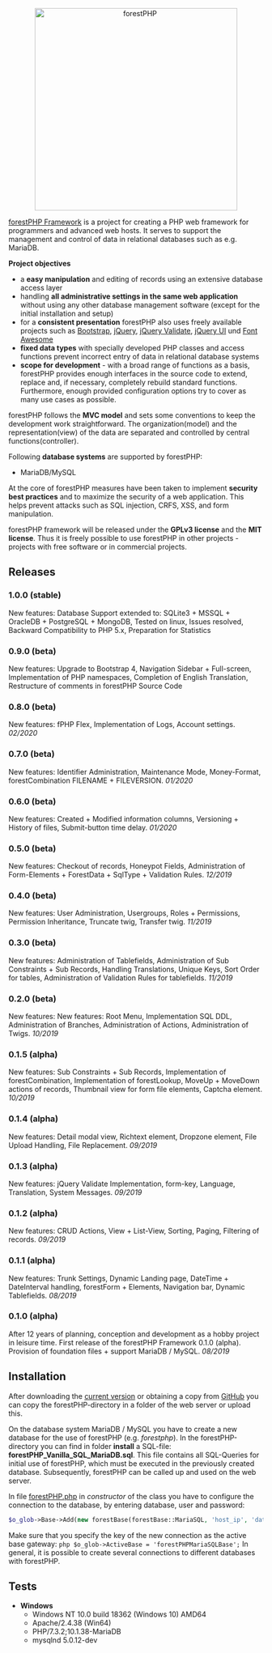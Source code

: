 <p align="center">
  <a href="https://forestphp.de/" target="_blank" >
    <img alt="forestPHP" src="https://forestphp.de/images/forestPHP.png" width="400" />
  </a>
</p>

[forestPHP Framework](https://forestphp.de) is a project for creating a PHP web framework for programmers and advanced web hosts. It serves to support the management and control of data in relational databases such as e.g. MariaDB.

**Project objectives**

* a **easy manipulation** and editing of records using an extensive database access layer
* handling **all administrative settings in the same web application** without using any other database management software (except for the initial installation and setup)
* for a **consistent presentation** forestPHP also uses freely available projects such as [Bootstrap](https://getbootstrap.com/), [jQuery](https://jquery.com/), [jQuery Validate](https://jqueryvalidation.org/), [jQuery UI](https://jqueryui.com/) und [Font Awesome](https://fontawesome.com/)
* **fixed data types** with specially developed PHP classes and access functions prevent incorrect entry of data in relational database systems
* **scope for development** - with a broad range of functions as a basis, forestPHP provides enough interfaces in the source code to extend, replace and, if necessary, completely rebuild standard functions. Furthermore, enough provided configuration options try to cover as many use cases as possible.

forestPHP follows the **MVC model** and sets some conventions to keep the development work straightforward. The organization(model) and the representation(view) of the data are separated and controlled by central functions(controller).

Following **database systems** are supported by forestPHP:

* MariaDB/MySQL

At the core of forestPHP measures have been taken to implement **security best practices** and to maximize the security of a web application. This helps prevent attacks such as SQL injection, CRFS, XSS, and form manipulation.

forestPHP framework will be released under the **GPLv3 license** and the **MIT license**. Thus it is freely possible to use forestPHP in other projects - projects with free software or in commercial projects.

## Releases

### 1.0.0 (stable)
New features: Database Support extended to: SQLite3 + MSSQL + OracleDB + PostgreSQL + MongoDB, Tested on linux, Issues resolved, Backward Compatibility to PHP 5.x, Preparation for Statistics

### 0.9.0 (beta)
New features: Upgrade to Bootstrap 4, Navigation Sidebar + Full-screen, Implementation of PHP namespaces, Completion of English Translation, Restructure of comments in forestPHP Source Code

### 0.8.0 (beta)
New features: fPHP Flex, Implementation of Logs, Account settings. *02/2020*

### 0.7.0 (beta)
New features: Identifier Administration, Maintenance Mode, Money-Format, forestCombination FILENAME + FILEVERSION. *01/2020*

### 0.6.0 (beta)
New features: Created + Modified information columns, Versioning + History of files, Submit-button time delay. *01/2020*

### 0.5.0 (beta)
New features: Checkout of records, Honeypot Fields, Administration of Form-Elements + ForestData + SqlType + Validation Rules. *12/2019*

### 0.4.0 (beta)
New features: User Administration, Usergroups, Roles + Permissions, Permission Inheritance, Truncate twig, Transfer twig. *11/2019*

### 0.3.0 (beta)
New features: Administration of Tablefields, Administration of Sub Constraints + Sub Records, Handling Translations, Unique Keys, Sort Order for tables, Administration of Validation Rules for tablefields. *11/2019*

### 0.2.0 (beta)
New features: New features: Root Menu, Implementation SQL DDL, Administration of Branches, Administration of Actions, Administration of Twigs. *10/2019*

### 0.1.5 (alpha)
New features: Sub Constraints + Sub Records, Implementation of forestCombination, Implementation of forestLookup, MoveUp + MoveDown actions of records, Thumbnail view for form file elements, Captcha element. *10/2019*

### 0.1.4 (alpha)
New features: Detail modal view, Richtext element, Dropzone element, File Upload Handling, File Replacement. *09/2019*

### 0.1.3 (alpha)
New features: jQuery Validate Implementation, form-key, Language, Translation, System Messages. *09/2019*

### 0.1.2 (alpha)
New features: CRUD Actions, View + List-View, Sorting, Paging, Filtering of records. *09/2019*

### 0.1.1 (alpha)
New features: Trunk Settings, Dynamic Landing page, DateTime + DateInterval handling, forestForm + Elements, Navigation bar, Dynamic Tablefields. *08/2019*

### 0.1.0 (alpha)
After 12 years of planning, conception and development as a hobby project in leisure time. First release of the forestPHP Framework 0.1.0 (alpha). Provision of foundation files + support MariaDB / MySQL. *08/2019*

## Installation

After downloading the [current version](https://forestphp.de/index.html#download) or obtaining a copy from [GitHub](https://github.com/ReneArentz/forestphp) you can copy the forestPHP-directory in a folder of the web server or upload this.

On the database system MariaDB / MySQL you have to create a new database for the use of forestPHP (e.g. *forestphp*). In the forestPHP-directory you can find in folder **install** a SQL-file: **forestPHP_Vanilla_SQL_MariaDB.sql**. This file contains all SQL-Queries for initial use of forestPHP, which must be executed in the previously created database. Subsequently, forestPHP can be called up and used on the web server.

In file [forestPHP.php](https://forestphp.de/docu/0_1_0/en/docu.html#forestPHP) in *constructor* of the class you have to configure the connection to the database, by entering database, user and password:

``` php
$o_glob->Base->Add(new forestBase(forestBase::MariaSQL, 'host_ip', 'database', 'db_user', 'db_pw'), 'forestPHPMariaSQLBase');
```
Make sure that you specify the key of the new connection as the active base gateway: `php $o_glob->ActiveBase = 'forestPHPMariaSQLBase';`
In general, it is possible to create several connections to different databases with forestPHP. 

## Tests

* **Windows**
	* Windows NT 10.0 build 18362 (Windows 10) AMD64
	* Apache/2.4.38 (Win64)
	* PHP/7.3.2;10.1.38-MariaDB
	* mysqlnd 5.0.12-dev
